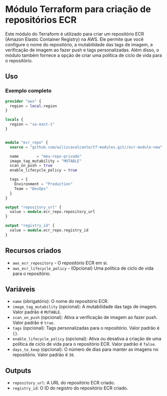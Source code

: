 # Módulo Terraform para criação de repositórios ECR

Este módulo do Terraform é utilizado para criar um repositório ECR (Amazon Elastic Container Registry) na AWS. Ele permite que você configure o nome do repositório, a mutabilidade das tags de imagem, a verificação de imagem ao fazer push e tags personalizadas. Além disso, o módulo também fornece a opção de criar uma política de ciclo de vida para o repositório.

## Uso

### Exemplo completo

```terraform
provider "aws" {
  region = local.region
}

locals {
  region = "sa-east-1"
}


module "ecr_repo" {
  source = "github.com/wiliscavalcante/tf-modules.git//ecr-module-new"

  name        = "meu-repo-privado"
  image_tag_mutability = "MUTABLE"
  scan_on_push = true
  enable_lifecycle_policy = true

  tags = {
    Environment = "Production"
    Team = "DevOps"
  }
}

output "repository_url" {
  value = module.ecr_repo.repository_url
}

output "registry_id" {
  value = module.ecr_repo.registry_id
}
```

## Recursos criados

- `aws_ecr_repository` - O repositório ECR em si.
- `aws_ecr_lifecycle_policy` - (Opcional) Uma política de ciclo de vida para o repositório.

## Variáveis

- `name` (obrigatório): O nome do repositório ECR.
- `image_tag_mutability` (opcional): A mutabilidade das tags de imagem. Valor padrão é `MUTABLE`.
- `scan_on_push` (opcional): Ativa a verificação de imagem ao fazer push. Valor padrão é `true`.
- `tags` (opcional): Tags personalizadas para o repositório. Valor padrão é `{}`.
- `enable_lifecycle_policy` (opcional): Ativa ou desativa a criação de uma política de ciclo de vida para o repositório ECR. Valor padrão é `false`.
- `days_to_keep` (opcional): O número de dias para manter as imagens no repositório. Valor padrão é `30`.

## Outputs

- `repository_url`: A URL do repositório ECR criado.
- `registry_id`: O ID do registro do repositório ECR criado.
